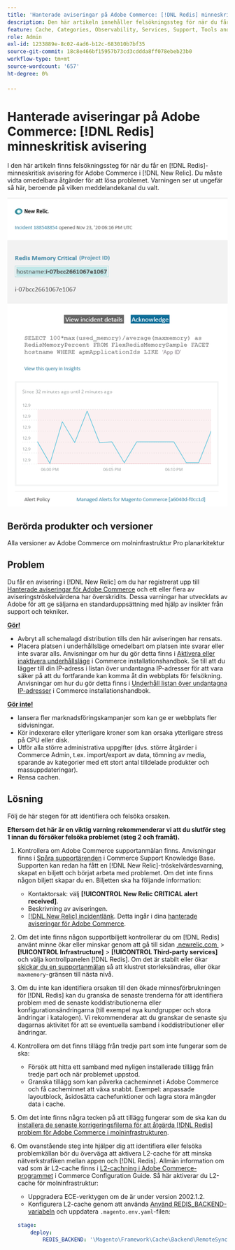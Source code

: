```yaml
---
title: 'Hanterade aviseringar på Adobe Commerce: [!DNL Redis] minneskritisk avisering'
description: Den här artikeln innehåller felsökningssteg för när du får en  [!DNL Redis] minneskritisk avisering för Adobe Commerce i [!DNL New Relic]. Du måste vidta omedelbara åtgärder för att lösa problemet.
feature: Cache, Categories, Observability, Services, Support, Tools and External Services, Variables
role: Admin
exl-id: 1233889e-8c02-4ad6-b12c-683010b7bf35
source-git-commit: 18c8e466bf15957b73cd3cddda8ff078ebeb23b0
workflow-type: tm+mt
source-wordcount: '657'
ht-degree: 0%

---
```


# Hanterade aviseringar på Adobe Commerce: [!DNL Redis] minneskritisk avisering

I den här artikeln finns felsökningssteg för när du får en [!DNL Redis]-minneskritisk avisering för Adobe Commerce i [!DNL New Relic]. Du måste vidta omedelbara åtgärder för att lösa problemet. Varningen ser ut ungefär så här, beroende på vilken meddelandekanal du valt.

![new_relic_redis_memory_critical.png](../../assets/managed-alerts/new_relic_redis_memory_critical.png)

## Berörda produkter och versioner

Alla versioner av Adobe Commerce om molninfrastruktur Pro planarkitektur

## Problem

Du får en avisering i [!DNL New Relic] om du har registrerat upp till [Hanterade aviseringar för Adobe Commerce](managed-alerts-for-magento-commerce.md) och ett eller flera av aviseringströskelvärdena har överskridits. Dessa varningar har utvecklats av Adobe för att ge säljarna en standarduppsättning med hjälp av insikter från support och tekniker.

**<u>Gör!</u>**

* Avbryt all schemalagd distribution tills den här aviseringen har rensats.
* Placera platsen i underhållsläge omedelbart om platsen inte svarar eller inte svarar alls. Anvisningar om hur du gör detta finns i [Aktivera eller inaktivera underhållsläge](https://experienceleague.adobe.com/sv/docs/commerce-operations/installation-guide/tutorials/maintenance-mode) i Commerce installationshandbok. Se till att du lägger till din IP-adress i listan över undantagna IP-adresser för att vara säker på att du fortfarande kan komma åt din webbplats för felsökning. Anvisningar om hur du gör detta finns i [Underhåll listan över undantagna IP-adresser](https://experienceleague.adobe.com/sv/docs/commerce-operations/installation-guide/tutorials/maintenance-mode#maintain-the-list-of-exempt-ip-addresses) i Commerce installationshandbok.

**<u>Gör inte!</u>**

* lansera fler marknadsföringskampanjer som kan ge er webbplats fler sidvisningar.
* Kör indexerare eller ytterligare kroner som kan orsaka ytterligare stress på CPU eller disk.
* Utför alla större administrativa uppgifter (dvs. större åtgärder i Commerce Admin, t.ex. import/export av data, tömning av media, sparande av kategorier med ett stort antal tilldelade produkter och massuppdateringar).
* Rensa cachen.

## Lösning

Följ de här stegen för att identifiera och felsöka orsaken.

**Eftersom det här är en viktig varning rekommenderar vi att du slutför steg 1 innan du försöker felsöka problemet (steg 2 och framåt).**

1. Kontrollera om Adobe Commerce supportanmälan finns. Anvisningar finns i [Spåra supportärenden](https://experienceleague.adobe.com/sv/docs/commerce-knowledge-base/kb/help-center-guide/magento-help-center-user-guide#track-support-case) i Commerce Support Knowledge Base. Supporten kan redan ha fått en [!DNL New Relic]-tröskelvärdesvarning, skapat en biljett och börjat arbeta med problemet. Om det inte finns någon biljett skapar du en. Biljetten ska ha följande information:

   * Kontaktorsak: välj **[!UICONTROL New Relic CRITICAL alert received]**.
   * Beskrivning av aviseringen.
   * [[!DNL New Relic] incidentlänk](https://docs.newrelic.com/docs/alerts-applied-intelligence/new-relic-alerts/alert-incidents/view-violation-event-details-incidents/). Detta ingår i dina [hanterade aviseringar för Adobe Commerce](managed-alerts-for-magento-commerce.md).

1. Om det inte finns någon supportbiljett kontrollerar du om [!DNL Redis] använt minne ökar eller minskar genom att gå till sidan [.newrelic.com &#x200B;](https://login.newrelic.com) > **[!UICONTROL Infrastructure]** > **[!UICONTROL Third-party services]** och välja kontrollpanelen [!DNL Redis]. Om det är stabilt eller ökar [skickar du en supportanmälan](https://experienceleague.adobe.com/sv/docs/commerce-knowledge-base/kb/help-center-guide/magento-help-center-user-guide#support-case) så att klustret storleksändras, eller ökar `maxmemory`-gränsen till nästa nivå.
1. Om du inte kan identifiera orsaken till den ökade minnesförbrukningen för [!DNL Redis] kan du granska de senaste trenderna för att identifiera problem med de senaste koddistributionerna eller konfigurationsändringarna (till exempel nya kundgrupper och stora ändringar i katalogen). Vi rekommenderar att du granskar de senaste sju dagarnas aktivitet för att se eventuella samband i koddistributioner eller ändringar.
1. Kontrollera om det finns tillägg från tredje part som inte fungerar som de ska:

   * Försök att hitta ett samband med nyligen installerade tillägg från tredje part och när problemet uppstod.
   * Granska tillägg som kan påverka cacheminnet i Adobe Commerce och få cacheminnet att växa snabbt. Exempel: anpassade layoutblock, åsidosätta cachefunktioner och lagra stora mängder data i cache.

1. Om det inte finns några tecken på att tillägg fungerar som de ska kan du [installera de senaste korrigeringsfilerna för att åtgärda [!DNL Redis] problem för Adobe Commerce i molninfrastrukturen](https://experienceleague.adobe.com/sv/docs/commerce-knowledge-base/kb/troubleshooting/miscellaneous/install-latest-patches-to-fix-magento-redis-issues).
1. Om ovanstående steg inte hjälper dig att identifiera eller felsöka problemkällan bör du överväga att aktivera L2-cache för att minska nätverkstrafiken mellan appen och [!DNL Redis]. Allmän information om vad som är L2-cache finns i [L2-cachning i Adobe Commerce-programmet](https://experienceleague.adobe.com/sv/docs/commerce-operations/configuration-guide/cache/level-two-cache) i Commerce Configuration Guide. Så här aktiverar du L2-cache för molninfrastruktur:

   * Uppgradera ECE-verktygen om de är under version 2002.1.2.
   * Konfigurera L2-cache genom att använda [Använd REDIS\_BACKEND-variabeln](https://experienceleague.adobe.com/sv/docs/commerce-on-cloud/user-guide/configure/env/stage/variables-deploy#redis_backend) och uppdatera `.magento.env.yaml`-filen:

   ```yaml
   stage:
       deploy:
           REDIS_BACKEND: '\Magento\Framework\Cache\Backend\RemoteSynchronizedCache'
   ```
